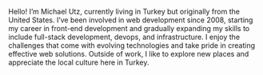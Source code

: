 Hello! I’m Michael Utz, currently living in Turkey but originally from the United States. I’ve been involved in web development since 2008, starting my career in front-end development and gradually expanding my skills to include full-stack development, devops, and infrastructure. I enjoy the challenges that come with evolving technologies and take pride in creating effective web solutions. Outside of work, I like to explore new places and appreciate the local culture here in Turkey.

<!--
**theutz/theutz** is a ✨ _special_ ✨ repository because its `README.md` (this file) appears on your GitHub profile.

Here are some ideas to get you started:

- 🔭 I’m currently working on ...
- 🌱 I’m currently learning ...
- 👯 I’m looking to collaborate on ...
- 🤔 I’m looking for help with ...
- 💬 Ask me about ...
- 📫 How to reach me: ...
- 😄 Pronouns: ...
- ⚡ Fun fact: ...
-->
